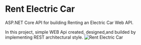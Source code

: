 # Rent Electric Car
ASP.NET Core API for building Renting an Electric Car Web API.

In this project, simple WEB Api created, designed,and builded by implementing REST architectural style. 
![Rent Electric Car](https://user-images.githubusercontent.com/27280181/152688516-e7e9b021-02c6-4f50-a355-db7a34f66ec2.jpg)
